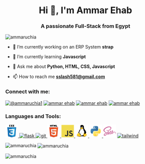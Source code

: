 <h1 align="center">Hi 👋, I'm Ammar Ehab</h1>
<h3 align="center">A passionate Full-Stack from Egypt</h3>

<p align="left"> <img src="https://komarev.com/ghpvc/?username=ammaruchia&label=Profile%20views&color=0e75b6&style=flat" alt="ammaruchia" /> </p>

- 🔭 I’m currently working on an ERP System **strap**

- 🌱 I’m currently learning **Javascript**

- 💬 Ask me about **Python, HTML, CSS, Javascript**

- 📫 How to reach me **sslash581@gmail.com**

<h3 align="left">Connect with me:</h3>
<p align="left">
<a href="https://twitter.com/@ammaruchia1" target="blank"><img align="center" src="https://raw.githubusercontent.com/rahuldkjain/github-profile-readme-generator/master/src/images/icons/Social/twitter.svg" alt="@ammaruchia1" height="30" width="40" /></a>
<a href="https://linkedin.com/in/ammar ehab" target="blank"><img align="center" src="https://raw.githubusercontent.com/rahuldkjain/github-profile-readme-generator/master/src/images/icons/Social/linked-in-alt.svg" alt="ammar ehab" height="30" width="40" /></a>
<a href="https://stackoverflow.com/users/ammar ehab" target="blank"><img align="center" src="https://raw.githubusercontent.com/rahuldkjain/github-profile-readme-generator/master/src/images/icons/Social/stack-overflow.svg" alt="ammar ehab" height="30" width="40" /></a>
<a href="https://dribbble.com/ammar ehab" target="blank"><img align="center" src="https://raw.githubusercontent.com/rahuldkjain/github-profile-readme-generator/master/src/images/icons/Social/dribbble.svg" alt="ammar ehab" height="30" width="40" /></a>
</p>

<h3 align="left">Languages and Tools:</h3>
<p align="left"> <a href="https://www.w3schools.com/css/" target="_blank" rel="noreferrer"> <img src="https://raw.githubusercontent.com/devicons/devicon/master/icons/css3/css3-original-wordmark.svg" alt="css3" width="40" height="40"/> </a> <a href="https://flask.palletsprojects.com/" target="_blank" rel="noreferrer"> <img src="https://www.vectorlogo.zone/logos/pocoo_flask/pocoo_flask-icon.svg" alt="flask" width="40" height="40"/> </a> <a href="https://git-scm.com/" target="_blank" rel="noreferrer"> <img src="https://www.vectorlogo.zone/logos/git-scm/git-scm-icon.svg" alt="git" width="40" height="40"/> </a> <a href="https://www.w3.org/html/" target="_blank" rel="noreferrer"> <img src="https://raw.githubusercontent.com/devicons/devicon/master/icons/html5/html5-original-wordmark.svg" alt="html5" width="40" height="40"/> </a> <a href="https://developer.mozilla.org/en-US/docs/Web/JavaScript" target="_blank" rel="noreferrer"> <img src="https://raw.githubusercontent.com/devicons/devicon/master/icons/javascript/javascript-original.svg" alt="javascript" width="40" height="40"/> </a> <a href="https://www.linux.org/" target="_blank" rel="noreferrer"> <img src="https://raw.githubusercontent.com/devicons/devicon/master/icons/linux/linux-original.svg" alt="linux" width="40" height="40"/> </a> </a> <a href="https://www.python.org" target="_blank" rel="noreferrer"> <img src="https://raw.githubusercontent.com/devicons/devicon/master/icons/python/python-original.svg" alt="python" width="40" height="40"/> </a <a href="https://sass-lang.com" target="_blank" rel="noreferrer"> <img src="https://raw.githubusercontent.com/devicons/devicon/master/icons/sass/sass-original.svg" alt="sass" width="40" height="40"/> </a> <a href="https://tailwindcss.com/" target="_blank" rel="noreferrer"> <img src="https://www.vectorlogo.zone/logos/tailwindcss/tailwindcss-icon.svg" alt="tailwind" width="40" height="40"/> </a> </p>

<p><img align="left" src="https://github-readme-stats.vercel.app/api/top-langs?username=ammaruchia&show_icons=true&locale=en&layout=compact" alt="ammaruchia" /></p>

<p>&nbsp;<img align="center" src="https://github-readme-stats.vercel.app/api?username=ammaruchia&show_icons=true&locale=en" alt="ammaruchia" /></p>

<p><img align="center" src="https://github-readme-streak-stats.herokuapp.com/?user=ammaruchia&" alt="ammaruchia" /></p>
